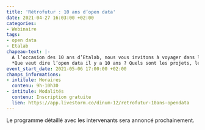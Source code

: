 ```yaml
---
title: 'Rétrofutur : 10 ans d’open data'
date: 2021-04-27 16:03:00 +02:00
categories:
- Webinaire
tags:
- open data
- Etalab
chapeau-text: |-
  A l’occasion des 10 ans d’Etalab, nous vous invitons à voyager dans le temps. Revenez avec nous en 2011 et rencontrez les témoins de cette époque pour discuter du paysage de l’open data :
  *Que veut dire l’open data il y a 10 ans ? Quels sont les projets, les espoirs et les réalisations ? Qu’est-ce qui fait consensus ou à l’inverse débat ?*
event_start_date: 2021-05-06 17:00:00 +02:00
champs_informations:
- intitule: Horaires
  contenu: 9h-10h30
- intitule: Modalités
  contenu: Inscription gratuite
  lien: https://app.livestorm.co/dinum-12/retrofutur-10ans-opendata
---
```


Le programme détaillé avec les intervenants sera annoncé prochainement.